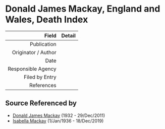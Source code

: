 ﻿---
layout: page
permalink: /sources/s84402844
---

# Donald James Mackay, England and Wales, Death Index

Field | Detail
---:|:---
Publication | 
Originator / Author | 
Date | 
Responsible Agency | 
Filed by Entry | 
References | 

## Source Referenced by

* [Donald James Mackay](../people/@i43065376@-donald-james-mackay-b1932-d2011-12-29.md) (1932 - 29/Dec/2011)
* [Isabella Mackay](../people/@i25303611@-isabella-mackay-b1936-1-1-d2019-12-18.md) (1/Jan/1936 - 18/Dec/2019)
